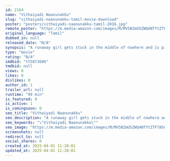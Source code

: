 ```yaml
---
id: 2164
name: "Vithaiyadi Naanunakku"
slug: "vithaiyadi-naanunakku-tamil-movie-download"
poster: "posters/vithaiyadi-naanunakku-tamil-2016.jpg"
remote_poster: "https://m.media-amazon.com/images/M/MV5BZmU5ZWQ4NTYtZTFlNS00ODY4LTk2MDItOWY5YzhlYjcwNWI1XkEyXkFqcGdeQXVyNTI0NTM2NTg@._V1_SX300.jpg"
original_language: "Tamil"
dubbed_in: null
released_date: "N/A"
synopsis: "A runaway girl gets stuck in the middle of nowhere and is picked up by a middle aged stranger. She reluctantly accepts the offer to stay over night as there is no choice. Later she comes to know that he is her mother's ex-boyfrien..."
type: "movie"
rating: "N/A"
imdbid: "tt5873606"
tmdbid: null
views: 0
likes: 0
dislikes: 0
author_id: 1
trailer_url: null
runtime: "99 min"
is_featured: 0
is_active: 1
is_comingsoon: 0
seo_title: "Vithaiyadi Naanunakku"
seo_description: "A runaway girl gets stuck in the middle of nowhere and is picked up by a middle aged stranger. She reluctantly accepts the offer to stay over night as there is no choice. Later she comes to know that he is her mother's ex-boyfrien..."
seo_keywords: "\"Vithaiyadi Naanunakku\""
seo_image: "https://m.media-amazon.com/images/M/MV5BZmU5ZWQ4NTYtZTFlNS00ODY4LTk2MDItOWY5YzhlYjcwNWI1XkEyXkFqcGdeQXVyNTI0NTM2NTg@._V1_SX300.jpg"
screenshots: null
redirect_to: null
social_shares: 0
created_at: 2025-04-01 11:28:01
updated_at: 2025-04-01 11:28:01
---
```


